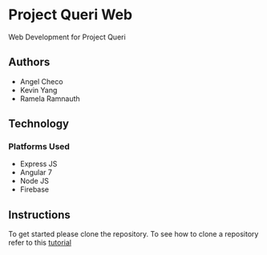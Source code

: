# Project Queri Web 

Web Development for Project Queri

## Authors

* Angel Checo
* Kevin Yang
* Ramela Ramnauth

## Technology

### Platforms Used

* Express JS
* Angular 7
* Node JS
* Firebase


## Instructions

To get started please clone the repository. To see how to clone a repository refer to this 
[tutorial](https://help.github.com/en/articles/cloning-a-repository)

